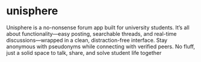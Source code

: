 # unisphere
Unisphere is a no-nonsense forum app built for university students. It’s all about functionality—easy posting, searchable threads, and real-time discussions—wrapped in a clean, distraction-free interface. Stay anonymous with pseudonyms while connecting with verified peers. No fluff, just a solid space to talk, share, and solve student life together
